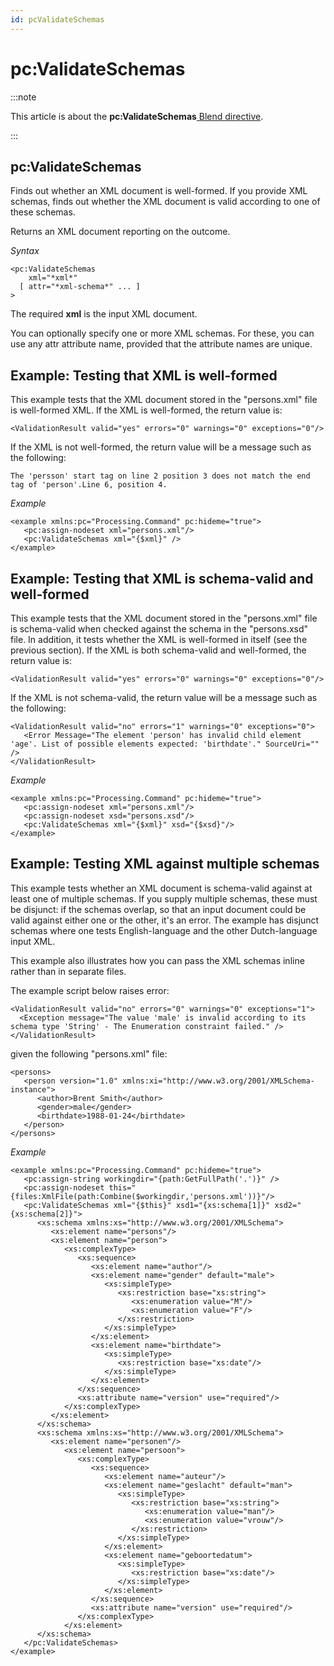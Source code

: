 ```yaml
---
id: pcValidateSchemas
---
```


# pc:ValidateSchemas




:::note

This article is about the **pc:ValidateSchemas**[ Blend directive](/docs/Repositories/Blend_directives).

:::

## **pc:ValidateSchemas**

Finds out whether an XML document is well-formed. If you provide XML schemas, finds out whether the XML document is valid according to one of these schemas.

Returns an XML document reporting on the outcome.

*Syntax*

```
<pc:ValidateSchemas
    xml="*xml*"
  [ attr="*xml-schema*" ... ]
>
```

The required **xml** is the input XML document.

You can optionally specify one or more XML schemas. For these, you can use any attr attribute name, provided that the attribute names are unique.

## Example: Testing that XML is well-formed

This example tests that the XML document stored in the "persons.xml" file is well-formed XML. If the XML is well-formed, the return value is:

```language-xml
<ValidationResult valid="yes" errors="0" warnings="0" exceptions="0"/>
```

If the XML is not well-formed, the return value will be a message such as the following:

```
The 'persson' start tag on line 2 position 3 does not match the end tag of 'person'.Line 6, position 4.
```

*Example*

```language-xml
<example xmlns:pc="Processing.Command" pc:hideme="true">
   <pc:assign-nodeset xml="persons.xml"/>
   <pc:ValidateSchemas xml="{$xml}" />
</example>
```

## Example: Testing that XML is schema-valid and well-formed

This example tests that the XML document stored in the "persons.xml" file is schema-valid when checked against the schema in the "persons.xsd" file. In addition, it tests whether the XML is well-formed in itself (see the previous section). If the XML is both schema-valid and well-formed, the return value is:

```language-xml
<ValidationResult valid="yes" errors="0" warnings="0" exceptions="0"/>
```

If the XML is not schema-valid, the return value will be a message such as the following:

```language-xml
<ValidationResult valid="no" errors="1" warnings="0" exceptions="0">
   <Error Message="The element 'person' has invalid child element 'age'. List of possible elements expected: 'birthdate'." SourceUri="" />
</ValidationResult>
```

*Example*

```language-xml
<example xmlns:pc="Processing.Command" pc:hideme="true">
   <pc:assign-nodeset xml="persons.xml"/>
   <pc:assign-nodeset xsd="persons.xsd"/>   
   <pc:ValidateSchemas xml="{$xml}" xsd="{$xsd}"/>
</example>
```

## Example: Testing XML against multiple schemas

This example tests whether an XML document is schema-valid against at least one of multiple schemas. If you supply multiple schemas, these must be disjunct: if the schemas overlap, so that an input document could be valid against either one or the other, it's an error. The example has disjunct schemas where one tests English-language and the other Dutch-language input XML.

This example also illustrates how you can pass the XML schemas inline rather than in separate files.

The example script below raises error:

```language-xml
<ValidationResult valid="no" errors="0" warnings="0" exceptions="1">
  <Exception message="The value 'male' is invalid according to its schema type 'String' - The Enumeration constraint failed." />
</ValidationResult>
```

given the following "persons.xml" file:

```language-xml
<persons>
   <person version="1.0" xmlns:xi="http://www.w3.org/2001/XMLSchema-instance">
      <author>Brent Smith</author>
      <gender>male</gender>
      <birthdate>1988-01-24</birthdate>
   </person>
</persons>
```

*Example*

```language-xml
<example xmlns:pc="Processing.Command" pc:hideme="true">
   <pc:assign-string workingdir="{path:GetFullPath('.')}" />
   <pc:assign-nodeset this="{files:XmlFile(path:Combine($workingdir,'persons.xml'))}"/>
   <pc:ValidateSchemas xml="{$this}" xsd1="{xs:schema[1]}" xsd2="{xs:schema[2]}">
      <xs:schema xmlns:xs="http://www.w3.org/2001/XMLSchema">
         <xs:element name="persons"/>
         <xs:element name="person">
            <xs:complexType>
               <xs:sequence>
                  <xs:element name="author"/>
                  <xs:element name="gender" default="male">
                     <xs:simpleType>
                        <xs:restriction base="xs:string">
                           <xs:enumeration value="M"/>
                           <xs:enumeration value="F"/>
                        </xs:restriction>
                     </xs:simpleType>
                  </xs:element>
                  <xs:element name="birthdate">
                     <xs:simpleType>
                        <xs:restriction base="xs:date"/>
                     </xs:simpleType>
                  </xs:element>
               </xs:sequence>
               <xs:attribute name="version" use="required"/>
            </xs:complexType>
         </xs:element>
      </xs:schema>
      <xs:schema xmlns:xs="http://www.w3.org/2001/XMLSchema">
         <xs:element name="personen"/>
            <xs:element name="persoon">
               <xs:complexType>
                  <xs:sequence>
                     <xs:element name="auteur"/>
                     <xs:element name="geslacht" default="man">
                        <xs:simpleType>
                           <xs:restriction base="xs:string">
                              <xs:enumeration value="man"/>
                              <xs:enumeration value="vrouw"/>
                           </xs:restriction>
                        </xs:simpleType>
                     </xs:element>
                     <xs:element name="geboortedatum">
                        <xs:simpleType>
                           <xs:restriction base="xs:date"/>
                        </xs:simpleType>
                     </xs:element>
                  </xs:sequence>
                  <xs:attribute name="version" use="required"/>
               </xs:complexType>
            </xs:element>
      </xs:schema>
   </pc:ValidateSchemas>
</example>
```

 